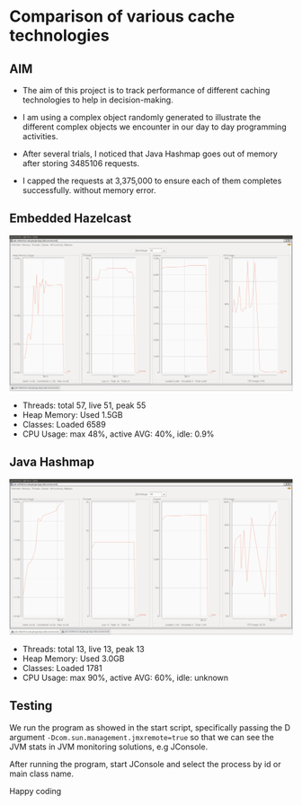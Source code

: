 # Comparison of various cache technologies

## AIM
- The aim of this project is to track performance of different caching
technologies to help in decision-making.
- I am using a complex object randomly generated to illustrate the 
different complex objects we encounter in our day to day programming activities.

- After several trials, I noticed that Java Hashmap goes out of memory after 
storing 3485106 requests.

- I capped the requests at 3,375,000 to ensure each of them completes successfully. without memory error.
## Embedded Hazelcast
![Hazel JConsole Image](docs/hazelcast.png)
* Threads: total 57, live 51, peak 55
* Heap Memory: Used 1.5GB
* Classes: Loaded 6589 
* CPU Usage: max 48%, active AVG: 40%, idle: 0.9%

## Java Hashmap
![HashMap JConsole Image](docs/hashmap.png)
* Threads: total 13, live 13, peak 13
* Heap Memory: Used 3.0GB
* Classes: Loaded 1781 
* CPU Usage: max 90%, active AVG: 60%, idle: unknown

## Testing
We run the program as showed in the start script, specifically passing the
D argument ``-Dcom.sun.management.jmxremote=true`` so that we can see the JVM 
stats in JVM monitoring solutions, e.g JConsole.

After running the program, start JConsole and select the process by
id or main class name.

Happy coding
